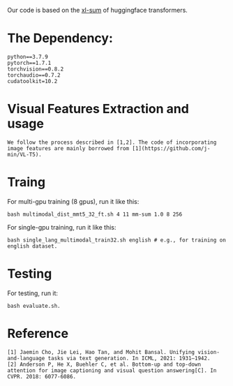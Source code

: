 Our code is based on the [xl-sum](https://github.com/csebuetnlp/xl-sum) of huggingface transformers.

# The Dependency:
```
python==3.7.9
pytorch==1.7.1 
torchvision==0.8.2 
torchaudio==0.7.2 
cudatoolkit=10.2
```

# Visual Features Extraction and usage
```
We follow the process described in [1,2]. The code of incorporating image features are mainly borrowed from [1](https://github.com/j-min/VL-T5).
```

# Traing
For multi-gpu training (8 gpus), run it like this: 
```
bash multimodal_dist_mmt5_32_ft.sh 4 11 mm-sum 1.0 8 256  
```
For single-gpu training, run it like this: 
```
bash single_lang_multimodal_train32.sh english # e.g., for training on english dataset.
```

# Testing
For testing, run it: 
```
bash evaluate.sh.
```

# Reference
```
[1] Jaemin Cho, Jie Lei, Hao Tan, and Mohit Bansal. Unifying vision-and-language tasks via text generation. In ICML, 2021: 1931–1942.
[2] Anderson P, He X, Buehler C, et al. Bottom-up and top-down attention for image captioning and visual question answering[C]. In CVPR. 2018: 6077-6086.
```
